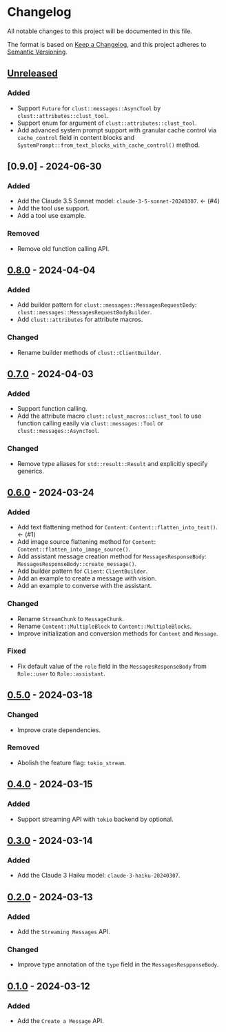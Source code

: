 # Changelog

All notable changes to this project will be documented in this file.

The format is based on [Keep a Changelog](https://keepachangelog.com/en/1.0.0/),
and this project adheres to [Semantic Versioning](https://semver.org/spec/v2.0.0.html).

## [Unreleased]

### Added

- Support `Future` for `clust::messages::AsyncTool` by `clust::attributes::clust_tool`.
- Support enum for argument of `clust::attributes::clust_tool`.
- Add advanced system prompt support with granular cache control via `cache_control` field in content blocks and `SystemPrompt::from_text_blocks_with_cache_control()` method.

## [0.9.0] - 2024-06-30

### Added

- Add the Claude 3.5 Sonnet model: `claude-3-5-sonnet-20240307`. <- (#4)
- Add the tool use support.
- Add a tool use example.

### Removed

- Remove old function calling API.

## [0.8.0] - 2024-04-04

### Added

- Add builder pattern for `clust::messages::MessagesRequestBody`: `clust::messages::MessagesRequestBodyBuilder`.
- Add `clust::attributes` for attribute macros.

### Changed

- Rename builder methods of `clust::ClientBuilder`.

## [0.7.0] - 2024-04-03

### Added

- Support function calling.
- Add the attribute macro `clust::clust_macros::clust_tool` to use function calling easily via `clust::messages::Tool`
  or `clust::messages::AsyncTool`.

### Changed

- Remove type aliases for `std::result::Result` and explicitly specify generics.

## [0.6.0] - 2024-03-24

### Added

- Add text flattening method for `Content`: `Content::flatten_into_text()`. <- (#1)
- Add image source flattening method for `Content`: `Content::flatten_into_image_source()`.
- Add assistant message creation method for `MessagesResponseBody`: `MessagesResponseBody::create_message()`.
- Add builder pattern for `Client`: `ClientBuilder`.
- Add an example to create a message with vision.
- Add an example to converse with the assistant.

### Changed

- Rename `StreamChunk` to `MessageChunk`.
- Rename `Content::MultipleBlock` to `Content::MultipleBlocks`.
- Improve initialization and conversion methods for `Content` and `Message`.

### Fixed

- Fix default value of the `role` field in the `MessagesResponseBody` from `Role::user` to `Role::assistant`.

## [0.5.0] - 2024-03-18

### Changed

- Improve crate dependencies.

### Removed

- Abolish the feature flag: `tokio_stream`.

## [0.4.0] - 2024-03-15

### Added

- Support streaming API with `tokio` backend by optional.

## [0.3.0] - 2024-03-14

### Added

- Add the Claude 3 Haiku model: `claude-3-haiku-20240307`.

## [0.2.0] - 2024-03-13

### Added

- Add the `Streaming Messages` API.

### Changed

- Improve type annotation of the `type` field in the `MessagesRespponseBody`.

## [0.1.0] - 2024-03-12

### Added

- Add the `Create a Message` API.

[unreleased]: https://github.com/mochi-neko/clust/compare/v0.8.0...HEAD

[0.8.0]: https://github.com/mochi-neko/clust/compare/v0.7.0...v0.8.0

[0.7.0]: https://github.com/mochi-neko/clust/compare/v0.6.0...v0.7.0

[0.6.0]: https://github.com/mochi-neko/clust/compare/v0.5.0...v0.6.0

[0.5.0]: https://github.com/mochi-neko/clust/compare/v0.4.0...v0.5.0

[0.4.0]: https://github.com/mochi-neko/clust/compare/v0.3.0...v0.4.0

[0.3.0]: https://github.com/mochi-neko/clust/compare/v0.2.0...v0.3.0

[0.2.0]: https://github.com/mochi-neko/clust/compare/v0.1.0...v0.2.0

[0.1.0]: https://github.com/mochi-neko/clust/releases/tag/v0.1.0
